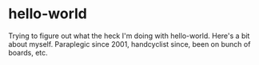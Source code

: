 # hello-world
Trying to figure out what the heck I'm doing with hello-world.
Here's a bit about myself.  Paraplegic since 2001, handcyclist since, been on bunch of boards, etc.
